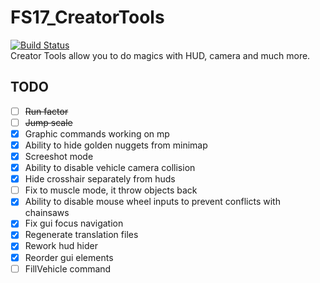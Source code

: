 # FS17_CreatorTools

[![Build Status](https://travis-ci.org/TyKonKet/FS17_CreatorTools.svg?branch=master)](https://travis-ci.org/TyKonKet/FS17_CreatorTools)  
Creator Tools allow you to do magics with HUD, camera and much more.
  
## TODO

- [ ] ~~Run factor~~
- [ ] ~~Jump scale~~
- [x] Graphic commands working on mp  
- [x] Ability to hide golden nuggets from minimap  
- [x] Screeshot mode  
- [x] Ability to disable vehicle camera collision
- [x] Hide crosshair separately from huds
- [ ] Fix to muscle mode, it throw objects back
- [x] Ability to disable mouse wheel inputs to prevent conflicts with chainsaws
- [x] Fix gui focus navigation
- [x] Regenerate translation files
- [x] Rework hud hider
- [x] Reorder gui elements
- [ ] FillVehicle command
